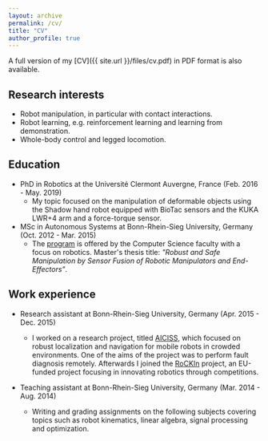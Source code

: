 ```yaml
---
layout: archive
permalink: /cv/
title: "CV"
author_profile: true
---
```


A full version of my [CV]({{ site.url }}/files/cv.pdf) in PDF format is also available.


Research interests
------
* Robot manipulation, in particular with contact interactions.
* Robot learning, e.g. reinforcement learning and learning from demonstration.
* Whole-body control and legged locomotion.

Education
------
* PhD in Robotics at the Université Clermont Auvergne, France (Feb. 2016 - May. 2019)
  - My topic focused on the manipulation of deformable objects using the Shadow hand robot equipped with BioTac sensors and the KUKA LWR+4 arm and a force-torque sensor.
* MSc in Autonomous Systems at Bonn-Rhein-Sieg University, Germany (Oct. 2012 - Mar. 2015)
  - The [program](https://www.h-brs.de/en/inf/autonomous-systems-msc) is offered by the Computer Science faculty with a focus on robotics. Master's thesis title: _"Robust and Safe Manipulation by Sensor Fusion of Robotic Manipulators and End-Effectors"_.
  
Work experience
------
* Research assistant at Bonn-Rhein-Sieg University, Germany (Apr. 2015 - Dec. 2015)
  - I worked on a research project, titled [AICISS](https://mas-group.inf.h-brs.de/?page_id=9), which focused on robust localization and navigation for mobile robots in crowded environments. One of the aims of the project was to perform fault diagnosis remotely. Afterwards I joined the [RoCKIn](http://rockinrobotchallenge.eu/) project, an EU-funded project focusing in innovating robotics through competitions.

* Teaching assistant at Bonn-Rhein-Sieg University, Germany (Mar. 2014 - Aug. 2014)
  - Writing and grading assignments on the following subjects covering topics such as robot kinematics, linear algebra, signal processing and optimization.
